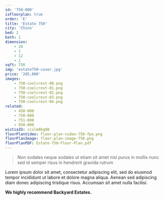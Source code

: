 ```yaml
---
id: '750-000'
isFloorplan: true
order: 'E'
title: 'Estate 750'
city: 'Chino'
bed: 2
bath: 1
dimension:
    - 28
    - 1
    - 12
    - 1
sqft: 750
img: 'estate750-cover.jpg'
price: '285,000'
images:
    - 750-coolcrest-00.png
    - 750-coolcrest-01.png
    - 750-coolcrest-02.png
    - 750-coolcrest-03.png
    - 750-coolcrest-04.png
related:
    - 450-000
    - 750-000
    - 751-000
    - 950-000
wistiaID: ccxlm8bq08
floorPlanVideo: floor-plan-video-750-fpo.png
floorPlanImage: floor-plan-image-750.png
floorPlanPDF: Estate-750-Floor-Plan.pdf
---
```


> Non sodales neque sodales ut etiam sit amet nisl purus in mollis nunc sed id semper risus in hendrerit gravida rutrum

Lorem ipsum dolor sit amet, consectetur adipiscing elit, sed do eiusmod tempor incididunt ut labore et dolore magna aliqua. Aenean sed adipiscing diam donec adipiscing tristique risus. Accumsan sit amet nulla facilisi.

**We highly recommend Backyard Estates.**
